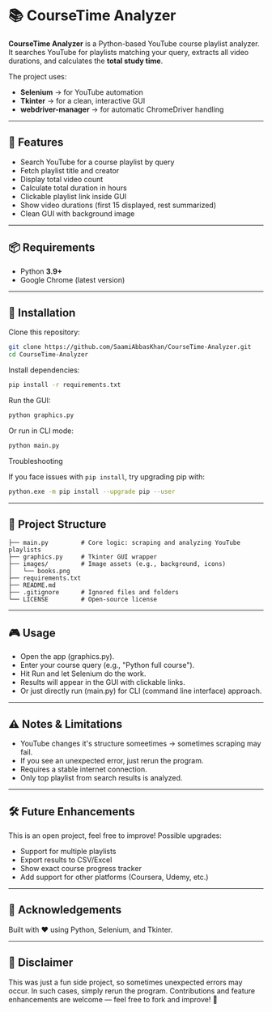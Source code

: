 # 📚 CourseTime Analyzer

**CourseTime Analyzer** is a Python-based YouTube course playlist analyzer.  
It searches YouTube for playlists matching your query, extracts all video durations, and calculates the **total study time**.

The project uses:
- **Selenium** → for YouTube automation  
- **Tkinter** → for a clean, interactive GUI  
- **webdriver-manager** → for automatic ChromeDriver handling  

---

## 🚀 Features
- Search YouTube for a course playlist by query  
- Fetch playlist title and creator  
- Display total video count  
- Calculate total duration in hours  
- Clickable playlist link inside GUI  
- Show video durations (first 15 displayed, rest summarized)  
- Clean GUI with background image  

---

## 📦 Requirements
- Python **3.9+**  
- Google Chrome (latest version)  

---

## 🔧 Installation

Clone this repository:
```bash
git clone https://github.com/SaamiAbbasKhan/CourseTime-Analyzer.git
cd CourseTime-Analyzer
```

Install dependencies:
```bash
pip install -r requirements.txt
```
Run the GUI:
```bash
python graphics.py
```

Or run in CLI mode:
```bash
python main.py
```

Troubleshooting

If you face issues with `pip install`, try upgrading pip with:

```bash
python.exe -m pip install --upgrade pip --user

```

---

## 📂 Project Structure
```pgsql
├── main.py         # Core logic: scraping and analyzing YouTube playlists
├── graphics.py     # Tkinter GUI wrapper
├── images/         # Image assets (e.g., background, icons)
│   └── books.png
├── requirements.txt
├── README.md
├── .gitignore      # Ignored files and folders
└── LICENSE         # Open-source license

```
---
## 🎮 Usage
- Open the app (graphics.py).
- Enter your course query (e.g., "Python full course").
- Hit Run and let Selenium do the work.
- Results will appear in the GUI with clickable links.
- Or just directly run (main.py) for CLI (command line interface) approach. 

---

## ⚠️ Notes & Limitations

- YouTube changes it's structure someetimes → sometimes scraping may fail.
- If you see an unexpected error, just rerun the program.
- Requires a stable internet connection.
- Only top playlist from search results is analyzed.

---

## 🛠️ Future Enhancements
This is an open project, feel free to improve! Possible upgrades:
- Support for multiple playlists
- Export results to CSV/Excel
- Show exact course progress tracker
- Add support for other platforms (Coursera, Udemy, etc.)

---

## 🙌 Acknowledgements
Built with ❤️ using Python, Selenium, and Tkinter.

---

## 🔖 Disclaimer
This was just a fun side project, so sometimes unexpected errors may occur.
In such cases, simply rerun the program.
Contributions and feature enhancements are welcome — feel free to fork and improve! 🚀

